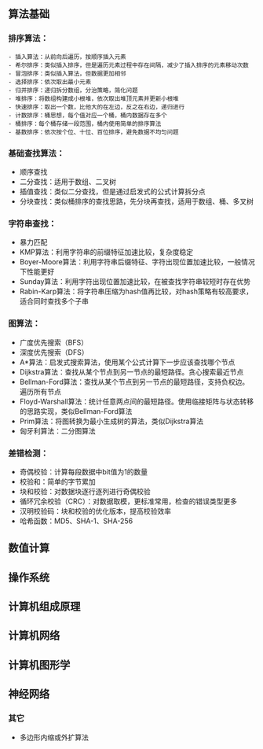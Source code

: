 ## 算法基础

### **排序算法：**

    - 插入算法：从前向后遍历，按顺序插入元素
    - 希尔排序：类似插入排序，但是遍历元素过程中存在间隔，减少了插入排序的元素移动次数
    - 冒泡排序：类似插入算法，但数据更加相邻
    - 选择排序：依次取出最小元素
    - 归并排序：递归拆分数组，分治策略，简化问题
    - 堆排序：将数组构建成小根堆，依次取出堆顶元素并更新小根堆
    - 快速排序：取出一个数，比他大的在左边，反之在右边，递归进行
    - 计数排序：桶思想，每个值对应一个桶，桶内数据存在多个
    - 桶排序：每个桶存储一段范围，桶内使用简单的排序算法
    - 基数排序：依次按个位、十位、百位排序，避免数据不均匀问题

### **基础查找算法：**

- 顺序查找
- 二分查找：适用于数组、二叉树
- 插值查找：类似二分查找，但是通过启发式的公式计算拆分点
- 分块查找：类似桶排序的查找思路，先分块再查找，适用于数组、桶、多叉树

### **字符串查找：**

- 暴力匹配
- KMP算法：利用字符串的前缀特征加速比较，复杂度稳定
- Boyer-Moore算法：利用字符串后缀特征、字符出现位置加速比较，一般情况下性能更好
- Sunday算法：利用字符出现位置加速比较，在被查找字符串较短时存在优势
- Rabin-Karp算法：将字符串压缩为hash值再比较，对hash策略有较高要求，适合同时查找多个子串

### **图算法：**

- 广度优先搜索（BFS）
- 深度优先搜索（DFS）
- A*算法：启发式搜索算法，使用某个公式计算下一步应该查找哪个节点
- Dijkstra算法：查找从某个节点到另一节点的最短路径。贪心搜索最近节点
- Bellman-Ford算法：查找从某个节点到另一节点的最短路径，支持负权边。遍历所有节点
- Floyd-Warshall算法：统计任意两点间的最短路径。使用临接矩阵与状态转移的思路实现，类似Bellman-Ford算法
- Prim算法：将图转换为最小生成树的算法，类似Dijkstra算法
- 匈牙利算法：二分图算法<!--完全不懂-->

### **差错检测：**

- 奇偶校验：计算每段数据中bit值为1的数量
- 校验和：简单的字节累加
- 块和校验：对数据块逐行逐列进行奇偶校验
- 循环冗余校验（CRC）：对数据取模，更标准常用，检查的错误类型更多
- 汉明校验码：块和校验的优化版本，提高校验效率
- 哈希函数：MD5、SHA-1、SHA-256

## 数值计算

## 操作系统

## 计算机组成原理

## 计算机网络

## 计算机图形学

## 神经网络

### 其它

- 多边形内缩或外扩算法